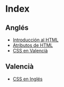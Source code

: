 # Index

## Anglés

- [Introducción al HTML](html1.md)
- [Atributos de HTML](html2.md)
- [CSS en Valencià](css1_val.md)

## Valencià

- [CSS en Inglés](Css1_eng.md)
